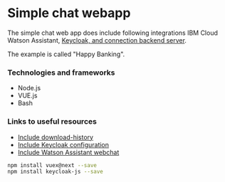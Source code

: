 # Simple chat webapp

The simple chat web app does include following integrations IBM Cloud Watson Assistant, [Keycloak, and connection backend server](https://github.com/thomassuedbroecker/watson-assistant-oidc-nodejs).

The example is called "Happy Banking".

### Technologies and frameworks

* Node.js
* VUE.js
* Bash

### Links to useful resources

* [Include download-history](https://github.com/watson-developer-cloud/assistant-toolkit/tree/master/integrations/webchat/examples/download-history)
* [Include Keycloak configuration](https://github.com/thomassuedbroecker/watson-assistant-oidc-nodejs)
* [Include Watson Assistant webchat]()


```sh
npm install vuex@next --save
npm install keycloak-js --save
```